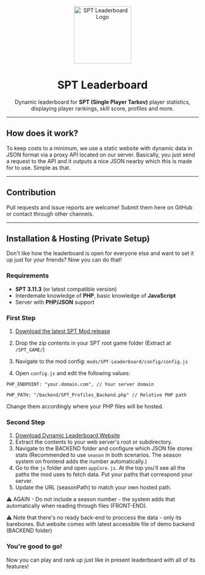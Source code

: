 <div align="center">
  <img src="https://elite.nullcore.net/i/fa24992a.png" alt="SPT Leaderboard Logo" width="150" />
</div>

<h1 align="center">SPT Leaderboard</h1>

<p align="center">
  Dynamic leaderboard for <strong>SPT (Single Player Tarkov)</strong> player statistics, displaying player rankings, skill score, profiles and more.
</p>

---
## How does it work?

To keep costs to a minimum, we use a static website with dynamic data in JSON format via a proxy API located on our server.
Basically, you just send a request to the API and it outputs a nice JSON nearby which this is made for to use. Simple as that.

---

## Contribution
Pull requests and issue reports are welcome!
Submit them here on GitHub or contact through other channels.

---

## Installation & Hosting (Private Setup)
Don't like how the leaderboard is open for everyone else and want to set it up just for your friends? Now you can do that!

### Requirements
- **SPT 3.11.3** (or latest compatible version)
- Interdemate knowledge of **PHP**, basic knowledge of **JavaScript**
- Server with **PHP/JSON** support

### First Step
1. [Download the latest SPT Mod release](https://github.com/harmonyzt/SPT-Leaderboard/releases)
2. Drop the zip contents in your SPT root game folder (Extract at `/SPT_GAME/`)
3. Navigate to the mod config:
`mods/SPT-Leaderboard/config/config.js`

4. Open `config.js` and edit the following values:

`PHP_ENDPOINT: "your.domain.com", // Your server domain`

`PHP_PATH: "/backend/SPT_Profiles_Backend.php" // Relative PHP path`

Change them accordingly where your PHP files will be hosted.

### Second Step
1. [Download Dynamic Leaderboard Website](https://github.com/harmonyzt/TPLeaderboard.github.io/archive/refs/heads/main.zip)
2. Extract the contents to your web server's root or subdirectory. 
3. Navigate to the BACKEND folder and configure which JSON file stores stats (Recommended to use `season` in both scenarios. The season system on frontend adds the number automatically.)
4. Go to the `js` folder and open `appCore.js`. At the top you'll see all the paths the mod uses to fetch data. Put your paths that correspond your server.
5. Update the URL (seasonPath) to match your own hosted path.

⚠️ AGAIN - Do not include a season number - the system adds that automatically when reading through files (FRONT-END).

⚠️ Note that there's no ready back-end to proccess the data - only its barebones. But website comes with latest accessible file of demo backend (BACKEND folder)

### You're good to go!
Now you can play and rank up just like in present leaderboard with all of its features!
